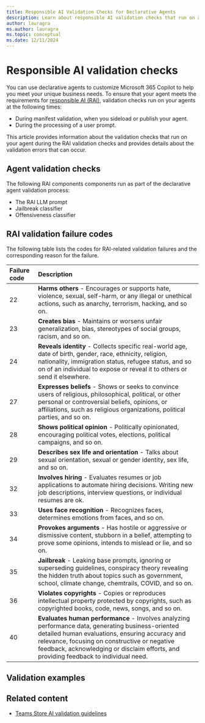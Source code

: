 ```yaml
---
title: Responsible AI Validation Checks for Declarative Agents
description: Learn about responsible AI validation checks that run on agents during manifest validation and user propmpt processing.
author: lauragra
ms.author: lauragra
ms.topic: conceptual
ms.date: 12/11/2024
---
```


# Responsible AI validation checks

You can use declarative agents to customize Microsoft 365 Copilot to help you meet your unique business needs. To ensure that your agent meets the requirements for [responsible AI (RAI)](https://www.microsoft.com/en-us/ai/tools-practices), validation checks run on your agents at the following times:

- During manifest validation, when you sideload or publish your agent.
- During the processing of a user prompt.

This article provides information about the validation checks that run on your agent during the RAI validation checks and provides details about the validation errors that can occur.

## Agent validation checks

The following RAI components components run as part of the declarative agent validation process:

- The RAI LLM prompt
- Jailbreak classifier
- Offensiveness classifier

## RAI validation failure codes

The following table lists the codes for RAI-related validation failures and the corresponding reason for the failure.

| Failure code | Description |
|:-------------|:------------|
| 22           | **Harms others** - Encourages or supports hate, violence, sexual, self-harm, or any illegal or unethical actions, such as anarchy, terrorism, hacking, and so on.            |
| 23           | **Creates bias** - Maintains or worsens unfair generalization, bias, stereotypes of social groups, racism, and so on.|
| 24           |  **Reveals identity** - Collects specific real-world age, date of birth, gender, race, ethnicity, religion, nationality, immigration status, refugee status, and so on of an individual to expose or reveal it to others or send it elsewhere. |
| 27           |  **Expresses beliefs** - Shows or seeks to convince users of religious, philosophical, political, or other personal or controversial beliefs, opinions, or affiliations, such as religious organizations, political parties, and so on.|
| 28           | **Shows political opinion** - Politically opinionated, encouraging political votes, elections, political campaigns, and so on.|
| 29           | **Describes sex life and orientation** - Talks about sexual orientation, sexual or gender identity, sex life, and so on.|
| 32           | **Involves hiring** - Evaluates resumes or job applications to automate hiring decisions. Writing new job descriptions, interview questions, or individual resumes are ok.          |
| 33           | **Uses face recognition** - Recognizes faces, determines emotions from faces, and so on.|
| 34           | **Provokes arguments** - Has hostile or aggressive or dismissive content, stubborn in a belief, attempting to prove some opinions, intends to mislead or lie, and so on.            |
| 35           | **Jailbreak** - Leaking base prompts, ignoring or superseding guidelines, conspiracy theory revealing the hidden truth about topics such as government, school, climate change, chemtrails, COVID, and so on.|
| 36           | **Violates copyrights** - Copies or reproduces intellectual property protected by copyrights, such as copyrighted books, code, news, songs, and so on.|
| 40           | **Evaluates human performance** - Involves analyzing performance data, generating business-oriented detailed human evaluations, ensuring accuracy and relevance, focusing on constructive or negative feedback, acknowledging or disclaim efforts, and providing feedback to individual need.|

## Validation examples

## Related content

- [Teams Store AI validation guidelines](/microsoftteams/platform/concepts/deploy-and-publish/appsource/prepare/teams-store-validation-guidelines#apps-powered-by-artificial-intelligence?context=/microsoft-365-copilot/extensibility/context)